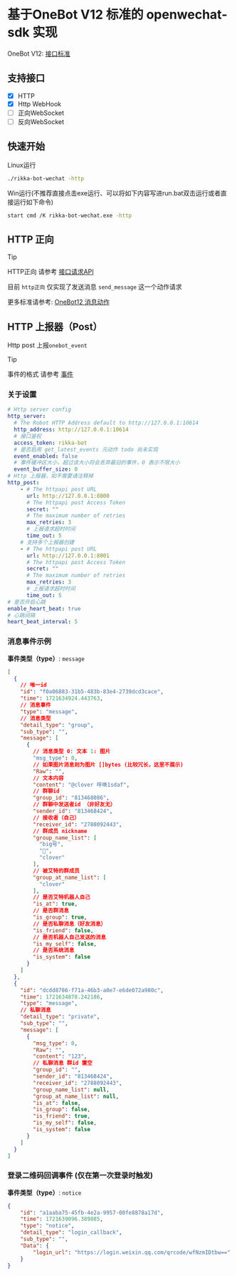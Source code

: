 # 基于OneBot V12 标准的 openwechat-sdk 实现

OneBot V12: [接口标准](https://12.onebot.dev/)

## 支持接口

- [x] HTTP
- [x] Http WebHook
- [ ] 正向WebSocket
- [ ] 反向WebSocket

## 快速开始

Linux运行
```bash
./rikka-bot-wechat -http
```

Win运行(不推荐直接点击exe运行、可以将如下内容写进run.bat双击运行或者直接运行如下命令)
```bash
start cmd /K rikka-bot-wechat.exe -http
```

## HTTP 正向

> [!TIP]
> HTTP正向 请参考  [接口请求API](https://apifox.com/apidoc/shared-a79a48e7-1352-483b-b9fc-3268bf88ae0d)

目前 `http正向` 仅实现了发送消息 `send_message` 这一个动作请求

更多标准请参考: [OneBot12 消息动作](https://12.onebot.dev/interface/message/actions/#:~:text=%E6%B6%88%E6%81%AF%E5%8A%A8%E4%BD%9C-,send_message%20%E5%8F%91%E9%80%81%E6%B6%88%E6%81%AF,-%E5%85%B3%E4%BA%8E%E6%89%A9%E5%B1%95%E6%AD%A4)


## HTTP 上报器（Post）

Http post 上报`onebot_event`

> [!TIP]
> 事件的格式 请参考  [事件](https://12.onebot.dev/connect/data-protocol/event/)

### 关于设置

```yaml
# Http server config
http_server:
  # The Robot HTTP Address default to http://127.0.0.1:10614
  http_address: http://127.0.0.1:10614
  # 接口鉴权
  access_token: rikka-bot
  # 是否启用 get_latest_events 元动作 todo 尚未实现
  event_enabled: false
  # 事件缓冲区大小，超过该大小将会丢弃最旧的事件，0 表示不限大小
  event_buffer_size: 0
# Http 上报器，如不需要请注释掉
http_post:
    - # The httpapi post URL
      url: http://127.0.0.1:8000
      # The httpapi post Access Token
      secret: ""
      # The maximum number of retries
      max_retries: 3
      # 上报请求超时时间
      time_out: 5
    # 支持多个上报器创建
    - # The httpapi post URL
      url: http://127.0.0.1:8001
      # The httpapi post Access Token
      secret: ""
      # The maximum number of retries
      max_retries: 3
      # 上报请求超时时间
      time_out: 5
# 是否开启心跳
enable_heart_beat: true
# 心跳间隔
heart_beat_interval: 5
```


### 消息事件示例

**事件类型（type）**: `message`

```json
[
  {
    // 唯一id
    "id": "f0a06883-31b5-483b-83e4-2739dcd3cace",
    "time": 1721634924.443763,
    // 消息事件
    "type": "message",
    // 消息类型
    "detail_type": "group",
    "sub_type": "",
    "message": [
      {
        // 消息类型 0: 文本 1: 图片
        "msg_type": 0, 
        // 如果图片消息则为图片 []bytes (比较冗长，这里不展示)
        "Raw": "",
        // 文本内容
        "content": "@clover 呼唤1sdaf",
        // 群聊id
        "group_id": "813468086",
        // 群聊中发送者id （非好友无）
        "sender_id": "813468424",
        // 接收者（自己）
        "receiver_id": "2788092443",
        // 群成员 nickname
        "group_name_list": [
          "big号",
          "🗻",
          "clover"
        ],
        // 被艾特的群成员
        "group_at_name_list": [
          "clover"
        ],
        // 是否艾特机器人自己
        "is_at": true,
        // 是否群消息
        "is_group": true,
        // 是否私聊消息（好友消息） 
        "is_friend": false,
        // 是否机器人自己发送的消息
        "is_my_self": false,
        // 是否系统消息
        "is_system": false
      }
    ]
  },
  {
    "id": "dcdd8786-f71a-46b3-a0e7-e6de072a980c",
    "time": 1721634878.242186,
    "type": "message",
    // 私聊消息
    "detail_type": "private",
    "sub_type": "",
    "message": [
      {
        "msg_type": 0,
        "Raw": "",
        "content": "123",
        // 私聊消息 群id 置空
        "group_id": "",
        "sender_id": "813468424",
        "receiver_id": "2788092443",
        "group_name_list": null,
        "group_at_name_list": null,
        "is_at": false,
        "is_group": false,
        "is_friend": true,
        "is_my_self": false,
        "is_system": false
      }
    ]
  }
]
```

### 登录二维码回调事件 (仅在第一次登录时触发)

**事件类型（type）**: `notice`

```json
{
    "id": "a1aaba75-45fb-4e2a-9957-00fe8878a17d",
    "time": 1721639096.389885,
    "type": "notice",
    "detail_type": "login_callback",
    "sub_type": "",
    "Data": {
        "login_url": "https://login.weixin.qq.com/qrcode/wfNzmIDtbw=="
    }
}
```


